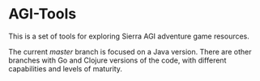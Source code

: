 # AGI-Tools

This is a set of tools for exploring Sierra AGI adventure game
resources.

The current *master* branch is focused on a Java version.  There are
other branches with Go and Clojure versions of the code, with
different capabilities and levels of maturity.


